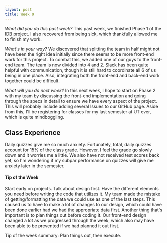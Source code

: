 ```yaml
---
layout: post
title: Week 9
---
```


_What did you do this past week?_ This past week, we finished Phase 1 of the IDB project. I also recovered from being sick, which thankfully allowed me to finish my work. 

_What's in your way?_ We discovered that splitting the team in half might not have been the right idea initially since there seems to be more front-end work for this project. To combat this, we added one of our guys to the front-end team. The team is now divided into 4 and 2. Slack has been quite helpful with communication, though it is still hard to coordinate all 6 of us being in one place. Also, integrating both the front-end and back-end work together could be difficult.

_What will you do next week?_ In this next week, I hope to start on Phase 2 with my team by discussing the front-end implementation and going through the specs in detail to ensure we have every aspect of the project. This will probably include adding several Issues to our GitHub page. Aside from this, I'll be registering for classes for my last semester at UT ever, which is quite mindboggling.

## Class Experience
Daily quizzes give me so much anxiety. Fortunately, total, daily quizzes account for 15% of the class grade. However, I feel the grade go slowly down and it worries me a little. We also have not received test scores back yet, so I'm wondering if my subpar performance on quizzes will give me anxiety later in the semester.


#### Tip of the Week
Start early on projects. Talk about design first. Have the different elements you need before writing the code that utilizes it.
My team made the mistake of getting/formatting the data we could use as one of the last steps. This caused us to have to make a lot of changes to our design, which could have been done earlier had we had the appropriate data first.
Another thing that's important is to plan things out before coding it. Our front-end design changed a lot as we progressed through the week, which also may have been able to be prevented if we had planned it out first.

Tip of the week summary: Plan things out, then execute.
